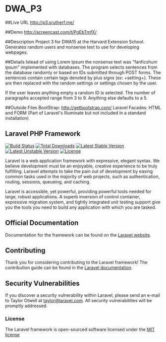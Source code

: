 # DWA_P3

##Live URL
<http://p3.srutherf.me/>

##Demo
<http://screencast.com/t/PgEbTmfX/>

##Description
Project 3 for DWA15 at the Harvard Extension School.  Generates random users and nonsense text to use for developing webpages.

##Details
Istead of using Lorem Ipsum the nonsense text was "fanficshum ipsum" implemented with databases.  The program selects sentences from the database randomly or based on IDs submitted through POST forms.  The sentences contain certain tags denoted by plus signs (ex: +setting+).  These are then replaced with the random settings or settings chosen by the user.  

If the user leaves anything empty a random ID is selected.  The number of paragraphs accepted range from 3 to 9.  Anything else defaults to a 5.

##Outside Files
BootStrap: http://getbootstrap.com/
Laravel Facades:  HTML and FORM (Part of Laravel's Illuminate but not included in a standard installation)

## Laravel PHP Framework

[![Build Status](https://travis-ci.org/laravel/framework.svg)](https://travis-ci.org/laravel/framework)
[![Total Downloads](https://poser.pugx.org/laravel/framework/d/total.svg)](https://packagist.org/packages/laravel/framework)
[![Latest Stable Version](https://poser.pugx.org/laravel/framework/v/stable.svg)](https://packagist.org/packages/laravel/framework)
[![Latest Unstable Version](https://poser.pugx.org/laravel/framework/v/unstable.svg)](https://packagist.org/packages/laravel/framework)
[![License](https://poser.pugx.org/laravel/framework/license.svg)](https://packagist.org/packages/laravel/framework)

Laravel is a web application framework with expressive, elegant syntax. We believe development must be an enjoyable, creative experience to be truly fulfilling. Laravel attempts to take the pain out of development by easing common tasks used in the majority of web projects, such as authentication, routing, sessions, queueing, and caching.

Laravel is accessible, yet powerful, providing powerful tools needed for large, robust applications. A superb inversion of control container, expressive migration system, and tightly integrated unit testing support give you the tools you need to build any application with which you are tasked.

## Official Documentation

Documentation for the framework can be found on the [Laravel website](http://laravel.com/docs).

## Contributing

Thank you for considering contributing to the Laravel framework! The contribution guide can be found in the [Laravel documentation](http://laravel.com/docs/contributions).

## Security Vulnerabilities

If you discover a security vulnerability within Laravel, please send an e-mail to Taylor Otwell at taylor@laravel.com. All security vulnerabilities will be promptly addressed.

### License

The Laravel framework is open-sourced software licensed under the [MIT license](http://opensource.org/licenses/MIT)
